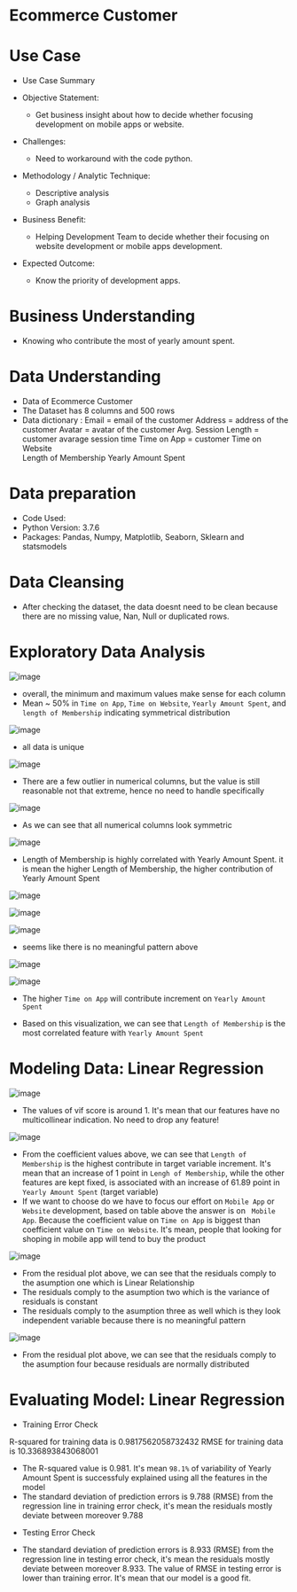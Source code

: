 # **Ecommerce Customer**

# Use Case

- Use Case Summary
- Objective Statement:
  * Get business insight about how to decide whether focusing development on mobile apps or website.

- Challenges:
  * Need to workaround with the code python.

- Methodology / Analytic Technique:
  * Descriptive analysis
  * Graph analysis
  
- Business Benefit:
  * Helping Development Team to decide whether their focusing on website development or mobile apps development.

- Expected Outcome:
  * Know the priority of development apps.
 
# Business Understanding

- Knowing who contribute the most of yearly amount spent.

# Data Understanding

- Data of Ecommerce Customer
- The Dataset has 8 columns and 500 rows
- Data dictionary : 
  Email = email of the customer
  Address = address of the customer
  Avatar = avatar of the customer
  Avg. Session Length = customer avarage session time 
  Time on App  = customer 
  Time on Website  
  Length of Membership 
  Yearly Amount Spent 

# Data preparation 

- Code Used:
- Python Version: 3.7.6
- Packages: Pandas, Numpy, Matplotlib, Seaborn, Sklearn and statsmodels

# Data Cleansing 

- After checking the dataset, the data doesnt need to be clean because there are no missing value, Nan, Null or duplicated rows.

# Exploratory Data Analysis

![image](https://user-images.githubusercontent.com/113915274/204074366-aaa671bc-8e3f-4ad4-8459-a6d8f2762dfe.png)

* overall, the minimum and maximum values make sense for each column
* Mean ~ 50% in `Time on App`, `Time on Website`, `Yearly Amount Spent`, and `length of Membership` indicating symmetrical distribution

![image](https://user-images.githubusercontent.com/113915274/204074408-b07531e2-12cb-4990-a36f-4c1ae7a049d0.png)

* all data is unique

![image](https://user-images.githubusercontent.com/113915274/204074433-8b3b7262-c2e8-45cf-a2b2-89a23b4fb0cf.png)

* There are a few outlier in numerical columns, but the value is still reasonable not that extreme, hence no need to handle specifically

![image](https://user-images.githubusercontent.com/113915274/204073980-bc015643-e547-46dd-8956-0a69849625b8.png)

* As we can see that all numerical columns look symmetric

![image](https://user-images.githubusercontent.com/113915274/204074018-dffde7ca-ddfe-407c-a509-1dd51c8d1e09.png)

* Length of Membership is highly correlated with Yearly Amount Spent. it is mean the higher Length of Membership, the higher contribution of Yearly Amount Spent

![image](https://user-images.githubusercontent.com/113915274/204074049-61850f62-0e17-4a83-93f3-42232e13648e.png)

![image](https://user-images.githubusercontent.com/113915274/204074150-6fc6f4ee-281b-4257-9097-48af46ed54f0.png)

![image](https://user-images.githubusercontent.com/113915274/204074160-ffed96bf-7fb5-47a6-970f-5da0b4b95ca8.png)

* seems like there is no meaningful pattern above

![image](https://user-images.githubusercontent.com/113915274/204074169-cfaf070b-a5be-4c75-9992-cc6746d3b6cb.png)

![image](https://user-images.githubusercontent.com/113915274/204074176-68a0e780-ffc6-45f9-8463-8862c28bfdb5.png)

* The higher `Time on App` will contribute increment on `Yearly Amount Spent`

* Based on this visualization, we can see that `Length of Membership` is the most correlated feature with `Yearly Amount Spent`


# Modeling Data: Linear Regression

![image](https://user-images.githubusercontent.com/113915274/204074467-22e5ca93-3c1b-4211-a3bf-7e85451c5abc.png)

* The values of vif score is around 1. It's mean that our features have no multicollinear indication. No need to drop any feature!

![image](https://user-images.githubusercontent.com/113915274/204074483-f2694295-6dbd-4b0b-aa70-0b6addffded5.png)

* From the coefficient values above, we can see that `Length of Membership` is the highest contribute in target variable increment. It's mean that an increase of 1 point in `Lengh of Membership`, while the other features are kept fixed, is associated with an increase of 61.89 point in `Yearly Amount Spent` (target variable)
* If we want to choose do we have to focus our effort on `Mobile App` or `Website` development, based on table above the answer is on ` Mobile App`. Because the coefficient value on `Time on App` is biggest than coefficient value on `Time on Website`. It's mean, people that looking for shoping in mobile app will tend to buy the product

![image](https://user-images.githubusercontent.com/113915274/204074493-1bda735d-c605-4e81-89f9-bed0a653ebe3.png)

* From the residual plot above, we can see that the residuals comply to the asumption one which is Linear Relationship
* The residuals comply to the asumption two which is the variance of residuals is constant
* The residuals comply to the asumption three as well which is they look independent variable because there is no meaningful pattern 

![image](https://user-images.githubusercontent.com/113915274/204074501-dee86588-8a07-450e-b143-bae591e29886.png)

* From the residual plot above, we can see that the residuals comply to the asumption four because residuals are normally distributed

# Evaluating Model: Linear Regression

- Training Error Check

R-squared for training data is 0.9817562058732432
RMSE for training data is 10.336893843068001

* The R-squared value is 0.981. It's mean `98.1%` of variability of Yearly Amount Spent is successfuly explained using all the features in the model
* The standard deviation of prediction errors is 9.788 (RMSE) from the regression line in training error check, it's mean the residuals mostly deviate between moreover 9.788

- Testing Error Check

* The standard deviation of prediction errors is 8.933 (RMSE) from the regression line in testing error check, it's mean the residuals mostly deviate between moreover 8.933. The value of RMSE in testing error is lower than training error. It's mean that our model is a good fit.  
